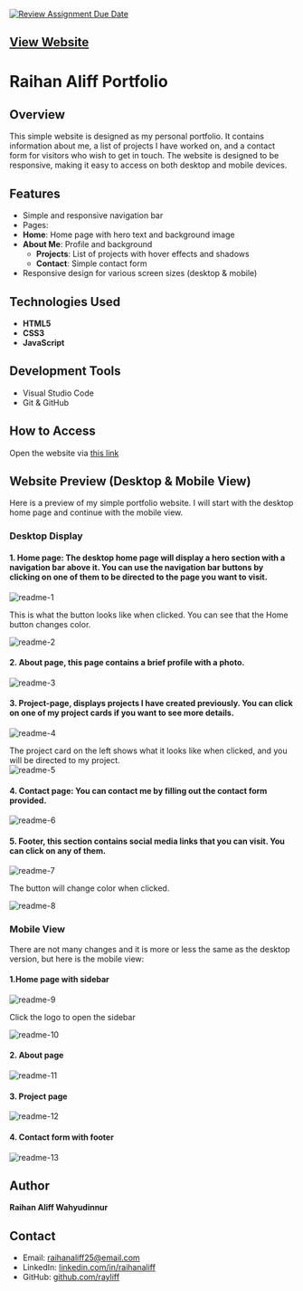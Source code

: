 [![Review Assignment Due Date](https://classroom.github.com/assets/deadline-readme-button-22041afd0340ce965d47ae6ef1cefeee28c7c493a6346c4f15d667ab976d596c.svg)](https://classroom.github.com/a/akoVEwkh)

## [View Website](https://revou-fsse-jun25.github.io/milestone-1-Rayliff/)

# Raihan Aliff Portfolio

## Overview

This simple website is designed as my personal portfolio. It contains information about me, a list of projects I have worked on, and a contact form for visitors who wish to get in touch. The website is designed to be responsive, making it easy to access on both desktop and mobile devices.

## Features

- Simple and responsive navigation bar
- Pages:
- **Home**: Home page with hero text and background image
- **About Me**: Profile and background
  - **Projects**: List of projects with hover effects and shadows
  - **Contact**: Simple contact form
- Responsive design for various screen sizes (desktop & mobile)

## Technologies Used

- **HTML5**
- **CSS3**
- **JavaScript**

## Development Tools

- Visual Studio Code
- Git & GitHub

## How to Access

Open the website via [this link](https://revou-fsse-jun25.github.io/milestone-1-Rayliff/)

## Website Preview (Desktop & Mobile View)

Here is a preview of my simple portfolio website. I will start with the desktop home page and continue with the mobile view.

### Desktop Display

#### 1. Home page: The desktop home page will display a hero section with a navigation bar above it. You can use the navigation bar buttons by clicking on one of them to be directed to the page you want to visit.
![readme-1](https://github.com/Revou-FSSE-Jun25/milestone-1-Rayliff/blob/main/images/readme-1.png)

This is what the button looks like when clicked. You can see that the Home button changes color.

![readme-2](https://github.com/Revou-FSSE-Jun25/milestone-1-Rayliff/blob/main/images/readme-2.png)

#### 2. About page, this page contains a brief profile with a photo.
![readme-3](https://github.com/Revou-FSSE-Jun25/milestone-1-Rayliff/blob/main/images/readme-3.png)

#### 3. Project-page, displays projects I have created previously. You can click on one of my project cards if you want to see more details.  
![readme-4](https://github.com/Revou-FSSE-Jun25/milestone-1-Rayliff/blob/main/images/readme-4.png)

The project card on the left shows what it looks like when clicked, and you will be directed to my project.  
![readme-5](https://github.com/Revou-FSSE-Jun25/milestone-1-Rayliff/blob/main/images/readme-5.png)

#### 4. Contact page: You can contact me by filling out the contact form provided.  
![readme-6](https://github.com/Revou-FSSE-Jun25/milestone-1-Rayliff/blob/main/images/readme-6.png)

#### 5. Footer, this section contains social media links that you can visit. You can click on any of them.
![readme-7](https://github.com/Revou-FSSE-Jun25/milestone-1-Rayliff/blob/main/images/readme-7.png)

The button will change color when clicked.

![readme-8](https://github.com/Revou-FSSE-Jun25/milestone-1-Rayliff/blob/main/images/readme-8.png)

### Mobile View

There are not many changes and it is more or less the same as the desktop version, but here is the mobile view:

#### 1.Home page with sidebar
![readme-9](https://github.com/Revou-FSSE-Jun25/milestone-1-Rayliff/blob/main/images/readme-9.png)

Click the logo to open the sidebar

![readme-10](https://github.com/Revou-FSSE-Jun25/milestone-1-Rayliff/blob/main/images/readme-10.png)

#### 2. About page
![readme-11](https://github.com/Revou-FSSE-Jun25/milestone-1-Rayliff/blob/main/images/readme-11.png)

#### 3. Project page
![readme-12](https://github.com/Revou-FSSE-Jun25/milestone-1-Rayliff/blob/main/images/readme-12.png)

#### 4. Contact form with footer
![readme-13](https://github.com/Revou-FSSE-Jun25/milestone-1-Rayliff/blob/main/images/readme-13.png)

## Author

**Raihan Aliff Wahyudinnur**  

## Contact

- Email: raihanaliff25@email.com  
- LinkedIn: [linkedin.com/in/raihanaliff](https://www.linkedin.com/in/raihan-aliff-w-020a01197/)  
- GitHub: [github.com/rayliff](https://github.com/Rayliff)

